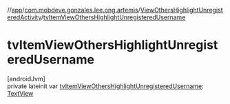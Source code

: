 //[app](../../../index.md)/[com.mobdeve.gonzales.lee.ong.artemis](../index.md)/[ViewOthersHighlightUnregisteredActivity](index.md)/[tvItemViewOthersHighlightUnregisteredUsername](tv-item-view-others-highlight-unregistered-username.md)

# tvItemViewOthersHighlightUnregisteredUsername

[androidJvm]\
private lateinit var [tvItemViewOthersHighlightUnregisteredUsername](tv-item-view-others-highlight-unregistered-username.md): [TextView](https://developer.android.com/reference/kotlin/android/widget/TextView.html)
